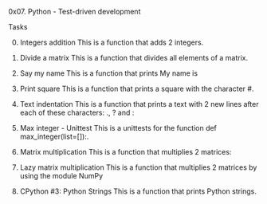 0x07. Python - Test-driven development

Tasks

0. Integers addition
This is a function that adds 2 integers.

1. Divide a matrix
This is a function that divides all elements of a matrix.

2. Say my name
This is a function that prints My name is <first name> <last name>

3. Print square
This is a function that prints a square with the character #.

4. Text indentation
This is a function that prints a text with 2 new lines after each of these characters: ., ? and :

5. Max integer - Unittest
This is a unittests for the function def max_integer(list=[]):.

6. Matrix multiplication
This is a function that multiplies 2 matrices:

7. Lazy matrix multiplication
This is a function that multiplies 2 matrices by using the module NumPy

8. CPython #3: Python Strings
This is a function that prints Python strings.
